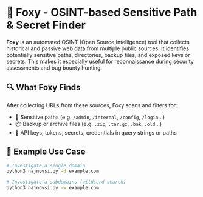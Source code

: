 # 🦊 Foxy - OSINT-based Sensitive Path & Secret Finder

**Foxy** is an automated OSINT (Open Source Intelligence) tool that collects historical and passive web data from multiple public sources. It identifies potentially sensitive paths, directories, backup files, and exposed keys or secrets. This makes it especially useful for reconnaissance during security assessments and bug bounty hunting.

## 🔍 What Foxy Finds
After collecting URLs from these sources, Foxy scans and filters for:

- 📁 Sensitive paths (e.g. `/admin`, `/internal`, `/config`, `/login`...)
- 📦 Backup or archive files (e.g. `.zip`, `.tar.gz`, `.bak`, `.old`...)
- 🔑 API keys, tokens, secrets, credentials in query strings or paths

## 🚀 Example Use Case
```bash
# Investigate a single domain
python3 najnovsi.py -d example.com

# Investigate a subdomains (wildcard search)
python3 najnovsi.py -w example.com
